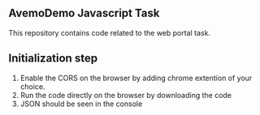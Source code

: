 ## AvemoDemo Javascript Task

This repository contains code related to the web portal task.

## Initialization step

1. Enable the CORS on the browser by adding chrome extention of your choice.
2. Run the code directly on the browser by downloading the code
3. JSON should be seen in the console
